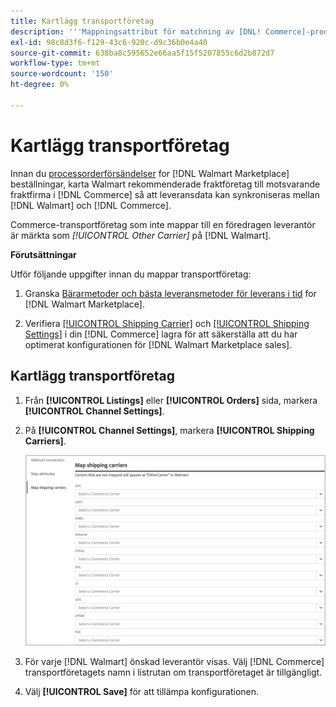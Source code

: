 ```yaml
---
title: Kartlägg transportföretag
description: '''Mappningsattribut för matchning av [DNL! Commerce]-produkter till befintlig [!DNL Walmart Marketplace] listor och synkronisera data mellan [!DNL Channel Manager] och [!DNL Walmart].'''
exl-id: 98c8d3f6-f129-43c6-920c-d9c36b0e4a40
source-git-commit: 638ba8c595652e66aa5f15f5207855c6d2b872d7
workflow-type: tm+mt
source-wordcount: '150'
ht-degree: 0%

---
```



# Kartlägg transportföretag

Innan du [processorderförsändelser](process-orders.md#ship-an-order) for [!DNL Walmart Marketplace] beställningar, karta Walmart rekommenderade fraktföretag till motsvarande fraktfirma i [!DNL Commerce] så att leveransdata kan synkroniseras mellan [!DNL Walmart] och [!DNL Commerce].

Commerce-transportföretag som inte mappar till en föredragen leverantör är märkta som *[!UICONTROL Other Carrier]* på [!DNL Walmart].

**Förutsättningar**

Utför följande uppgifter innan du mappar transportföretag:

1. Granska [Bärarmetoder och bästa leveransmetoder för leverans i tid](https://sellerhelp.walmart.com/s/guide?article=000009473) for [!DNL Walmart Marketplace].

1. Verifiera [[!UICONTROL Shipping Carrier]](https://docs.magento.com/user-guide/shipping/carriers.html) och [[!UICONTROL Shipping Settings]](https://docs.magento.com/user-guide/configuration/sales/shipping-settings.html) i din [!DNL Commerce] lagra för att säkerställa att du har optimerat konfigurationen för [!DNL Walmart Marketplace sales].

## Kartlägg transportföretag

1. Från **[!UICONTROL Listings]** eller **[!UICONTROL Orders]** sida, markera **[!UICONTROL Channel Settings]**.

1. På **[!UICONTROL Channel Settings]**, markera **[!UICONTROL Shipping Carriers]**.

   ![Kartlägg transportföretag](assets/map-shipping-carriers.png)

1. För varje [!DNL Walmart] önskad leverantör visas. Välj [!DNL Commerce] transportföretagets namn i listrutan om transportföretaget är tillgängligt.

1. Välj **[!UICONTROL Save]** för att tillämpa konfigurationen.
